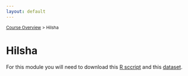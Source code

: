 ```yaml
---
layout: default
---
```


<sub>[Course Overview](index.md) \> Hilsha</sub>

# Hilsha

For this module you will need to download this [R sccript](Hilsha1.R) and this [dataset](hilsha.csv).



<br/>

